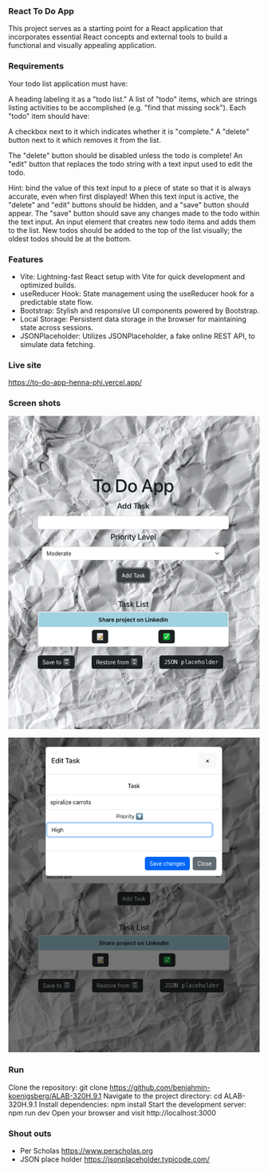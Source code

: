
### React To Do App

This project serves as a starting point for a React application that incorporates essential React concepts and external tools to build a functional and visually appealing application.

### Requirements

Your todo list application must have:

A heading labeling it as a "todo list."
A list of "todo" items, which are strings listing activities to be accomplished (e.g. "find that missing sock"). Each "todo" item should have:

A checkbox next to it which indicates whether it is "complete."
A "delete" button next to it which removes it from the list.

The "delete" button should be disabled unless the todo is complete!
An "edit" button that replaces the todo string with a text input used to edit the todo.

Hint: bind the value of this text input to a piece of state so that it is always accurate, even when first displayed!
When this text input is active, the "delete" and "edit" buttons should be hidden, and a "save" button should appear. The "save" button should save any changes made to the todo within the text input.
An input element that creates new todo items and adds them to the list.
New todos should be added to the top of the list visually; the oldest todos should be at the bottom.

### Features

- Vite: Lightning-fast React setup with Vite for quick development and optimized builds.
- useReducer Hook: State management using the useReducer hook for a predictable state flow.
- Bootstrap: Stylish and responsive UI components powered by Bootstrap.
- Local Storage: Persistent data storage in the browser for maintaining state across sessions.
- JSONPlaceholder: Utilizes JSONPlaceholder, a fake online REST API, to simulate data fetching.

### Live site

https://to-do-app-henna-phi.vercel.app/

### Screen shots

![Alt text](<Screen Shot 2023-12-11 at 4.30.52 PM.png>)

![Alt text](<Screen Shot 2023-12-11 at 4.31.31 PM.png>)

### Run

Clone the repository: git clone https://github.com/benjahmin-koenigsberg/ALAB-320H.9.1
Navigate to the project directory: cd ALAB-320H.9.1
Install dependencies: npm install
Start the development server: npm run dev
Open your browser and visit http://localhost:3000

### Shout outs

- Per Scholas https://www.perscholas.org
- JSON place holder https://jsonplaceholder.typicode.com/
